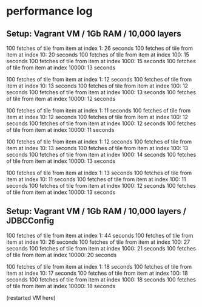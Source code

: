 performance log
===============

Setup: Vagrant VM / 1Gb RAM / 10,000 layers
-------------------------------------------

100 fetches of tile from item at index 1: 26 seconds
100 fetches of tile from item at index 10: 20 seconds
100 fetches of tile from item at index 100: 15 seconds
100 fetches of tile from item at index 1000: 15 seconds
100 fetches of tile from item at index 10000: 13 seconds

100 fetches of tile from item at index 1: 12 seconds
100 fetches of tile from item at index 10: 13 seconds
100 fetches of tile from item at index 100: 12 seconds
100 fetches of tile from item at index 1000: 13 seconds
100 fetches of tile from item at index 10000: 12 seconds

100 fetches of tile from item at index 1: 11 seconds
100 fetches of tile from item at index 10: 12 seconds
100 fetches of tile from item at index 100: 12 seconds
100 fetches of tile from item at index 1000: 12 seconds
100 fetches of tile from item at index 10000: 11 seconds

100 fetches of tile from item at index 1: 12 seconds
100 fetches of tile from item at index 10: 13 seconds
100 fetches of tile from item at index 100: 13 seconds
100 fetches of tile from item at index 1000: 14 seconds
100 fetches of tile from item at index 10000: 13 seconds

100 fetches of tile from item at index 1: 13 seconds
100 fetches of tile from item at index 10: 11 seconds
100 fetches of tile from item at index 100: 11 seconds
100 fetches of tile from item at index 1000: 12 seconds
100 fetches of tile from item at index 10000: 13 seconds


Setup: Vagrant VM / 1Gb RAM / 10,000 layers / JDBCConfig
--------------------------------------------------------

100 fetches of tile from item at index 1: 44 seconds
100 fetches of tile from item at index 10: 26 seconds
100 fetches of tile from item at index 100: 27 seconds
100 fetches of tile from item at index 1000: 21 seconds
100 fetches of tile from item at index 10000: 20 seconds

100 fetches of tile from item at index 1: 18 seconds
100 fetches of tile from item at index 10: 17 seconds
100 fetches of tile from item at index 100: 18 seconds
100 fetches of tile from item at index 1000: 18 seconds
100 fetches of tile from item at index 10000: 18 seconds

(restarted VM here)

